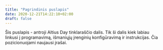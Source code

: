 ```yaml
---
title: "Pagrindinis puslapis"
date: 2020-12-21T14:22:10+02:00
draft: false
---
```


Šis puslapis - antroji Altius Day tinklaraščio dalis. Tik ši dalis kiek labiau linkusi į programavimą, išmaniųjų įrenginių konfigūravimą ir instrukcijas. Čia pozicionuojami naujausi įrašai.
